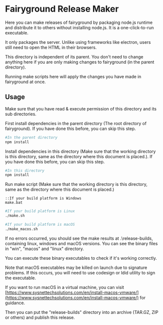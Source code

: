 # Fairyground Release Maker

Here you can make releases of fairyground by packaging node.js runtime and distribute it to others without installing node.js. It is a one-click-to-run executable.

It only packages the server. Unlike using frameworks like electron, users still need to open the HTML in their browsers.

This directory is independent of its parent. You don't need to change anything here if you are only making changes to fairyground (in the parent directory).

Running make scripts here will apply the changes you have made in fairyground at once.

## Usage

Make sure that you have read & execute permission of this directory and its sub directories.

First install dependencies in the parent directory (The root directory of fairyground). If you have done this before, you can skip this step.

```bash
#In the parent directory
npm install
```

Install dependencies in this directory (Make sure that the working directory is this directory, same as the directory where this document is placed.). If you have done this before, you can skip this step.

```bash
#In this directory
npm install
```

Run make script (Make sure that the working directory is this directory, same as the directory where this document is placed.)

```batch
::If your build platform is Windows
make.bat
```
```bash
#If your build platform is Linux
./make.sh
```
```zsh
#If your build platform is macOS
./make_macos.sh
```

If no errors occurred, you should see the make results at .\release-builds, containing linux, windows and macOS versions. You can see the binary files in "win", "macos" and "linux" directory.

You can execute these binary executables to check if it's working correctly.

Note that macOS executables may be killed on launch due to signature problems. If this occurs, you will need to use codesign or ldid utility to sign the executable.

If you want to run macOS in a virtual machine, you can visit [https://www.sysnettechsolutions.com/en/install-macos-vmware/](https://www.sysnettechsolutions.com/en/install-macos-vmware/) for guidance.

Then you can put the "release-builds" directory into an archive (TAR.GZ, ZIP or others) and publish this release.

